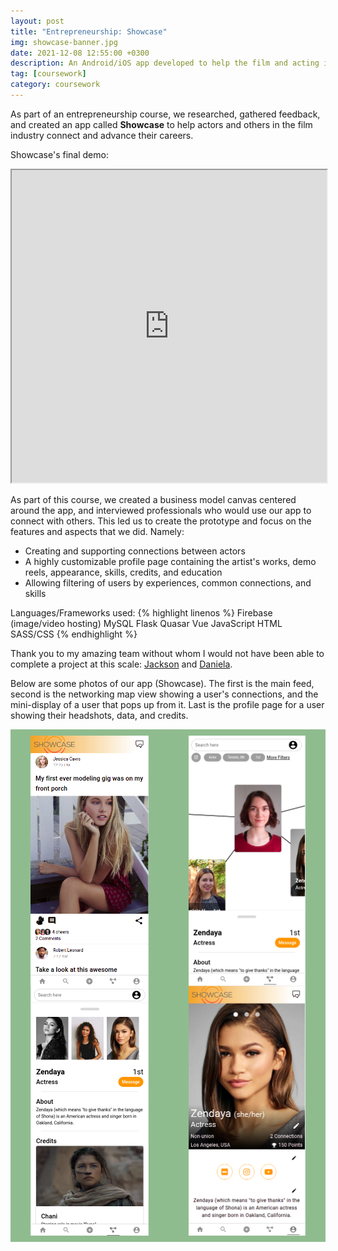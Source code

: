 ```yaml
---
layout: post
title: "Entrepreneurship: Showcase"
img: showcase-banner.jpg
date: 2021-12-08 12:55:00 +0300
description: An Android/iOS app developed to help the film and acting industry connect.
tag: [coursework]
category: coursework
---
```


As part of an entrepreneurship course, we researched, gathered feedback, and created an app called **Showcase** to help actors and others in the film industry connect and advance their careers.

Showcase's final demo:
<iframe src="https://www.youtube.com/embed/94w-ewBquig" <iframe style="width:100%;height:500px" allow="autoplay"></iframe>

As part of this course, we created a business model canvas centered around the app, and interviewed professionals who would use our app to connect with others. This led us to create the prototype and focus on the features and aspects that we did. Namely:
 - Creating and supporting connections between actors
 - A highly customizable profile page containing the artist's works, demo reels, appearance, skills, credits, and education
 - Allowing filtering of users by experiences, common connections, and skills


Languages/Frameworks used:
{% highlight linenos %}
Firebase (image/video hosting)
MySQL
Flask
Quasar
Vue
JavaScript
HTML
SASS/CSS
{% endhighlight %}

Thank you to my amazing team without whom I would not have been able to complete a project at this scale: [Jackson][jackson] and [Daniela][daniela].

Below are some photos of our app (Showcase). The first is the main feed, second is the networking map view showing a user's connections, and the mini-display of a user that pops up from it. Last is the profile page for a user showing their headshots, data, and credits.
<div style="display: flex;flex-direction: row;justify-content: space-around; background-color: darkseagreen; flex-wrap: wrap; padding: 10px 0">
<img src="../assets/img/showcase-main-feed.png" alt="Main feed" style="max-height:400px" /> <img src="../assets/img/showcase-networking-map.png" alt="Networking map" style="max-height:400px" /> <img src="../assets/img/showcase-networking-map-drawer.png" alt="Networking map drawer" style="max-height:400px" /> <img src="../assets/img/showcase-profile.png" alt="User's profile page" style="max-height:400px" /></div>


[jackson]: https://jtrcode.github.io/
[daniela]: https://www.linkedin.com/in/daniela-venturo-esaine/
